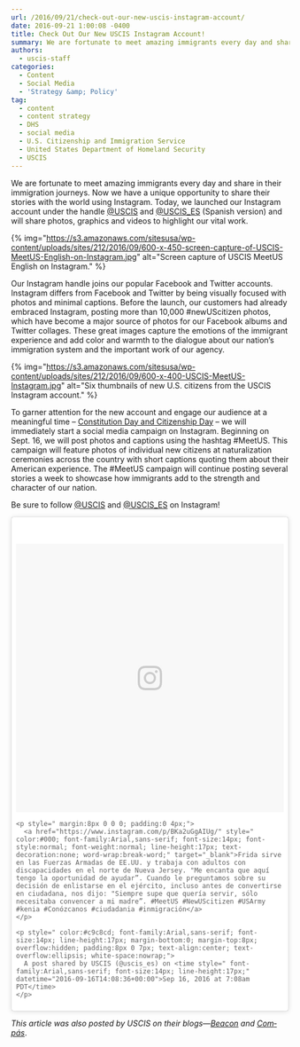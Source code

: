 ```yaml
---
url: /2016/09/21/check-out-our-new-uscis-instagram-account/
date: 2016-09-21 1:00:08 -0400
title: Check Out Our New USCIS Instagram Account!
summary: We are fortunate to meet amazing immigrants every day and share in their immigration journeys. Now we have a unique opportunity to share their stories with the world using Instagram. Today, we launched our Instagram account under the handle @USCIS and @USCIS_ES (Spanish version) and will share photos, graphics and videos to highlight our vital
authors:
  - uscis-staff
categories:
  - Content
  - Social Media
  - 'Strategy &amp; Policy'
tag:
  - content
  - content strategy
  - DHS
  - social media
  - U.S. Citizenship and Immigration Service
  - United States Department of Homeland Security
  - USCIS
---
```


We are fortunate to meet amazing immigrants every day and share in their immigration journeys. Now we have a unique opportunity to share their stories with the world using Instagram. Today, we launched our Instagram account under the handle [@USCIS](https://www.instagram.com/uscis) and <span lang="es" title="Spanish"><a href="https://www.instagram.com/uscis_es">@USCIS_ES</a></span> (Spanish version) and will share photos, graphics and videos to highlight our vital work.

{% img="https://s3.amazonaws.com/sitesusa/wp-content/uploads/sites/212/2016/09/600-x-450-screen-capture-of-USCIS-MeetUS-English-on-Instagram.jpg" alt="Screen capture of USCIS MeetUS English on Instagram." %}

Our  Instagram handle joins our popular Facebook and Twitter accounts. Instagram differs from Facebook and Twitter by being visually focused with photos and minimal captions. Before the launch, our customers had already embraced Instagram, posting more than 10,000 #newUScitizen photos, which have become a major source of photos for our Facebook albums and Twitter collages. These great images capture the emotions of the immigrant experience and add color and warmth to the dialogue about our nation’s immigration system and the important work of our agency.

{% img="https://s3.amazonaws.com/sitesusa/wp-content/uploads/sites/212/2016/09/600-x-400-USCIS-MeetUS-Instagram.jpg" alt="Six thumbnails of new U.S. citizens from the USCIS Instagram account." %}

To garner attention for the new account and engage our audience at a meaningful time &#8211; [Constitution Day and Citizenship Day](https://www.uscis.gov/citizenship/teachers/constitution-day-and-citizenship-day) &#8211; we will immediately start a social media campaign on Instagram. Beginning on Sept. 16, we will post photos and captions using the hashtag #MeetUS. This campaign will feature photos of individual new citizens at naturalization ceremonies across the country with short captions quoting them about their American experience. The #MeetUS campaign will continue posting several stories a week to showcase how immigrants add to the strength and character of our nation.

Be sure to follow [@USCIS](https://www.instagram.com/uscis) and <span lang="es" title="Spanish"><a href="https://www.instagram.com/uscis_es">@USCIS_ES</a></span> on Instagram!

<blockquote class="instagram-media" data-instgrm-captioned data-instgrm-version="7" style=" background:#FFF; border:0; border-radius:3px; box-shadow:0 0 1px 0 rgba(0,0,0,0.5),0 1px 10px 0 rgba(0,0,0,0.15); margin: 1px; max-width:500px; padding:0; width:99.375%; width:-webkit-calc(100% - 2px); width:calc(100% - 2px);">
  <div style="padding:8px;">
    <div style=" background:#F8F8F8; line-height:0; margin-top:40px; padding:50.0% 0; text-align:center; width:100%;">
      <div style=" background:url(data:image/png;base64,iVBORw0KGgoAAAANSUhEUgAAACwAAAAsCAMAAAApWqozAAAABGdBTUEAALGPC/xhBQAAAAFzUkdCAK7OHOkAAAAMUExURczMzPf399fX1+bm5mzY9AMAAADiSURBVDjLvZXbEsMgCES5/P8/t9FuRVCRmU73JWlzosgSIIZURCjo/ad+EQJJB4Hv8BFt+IDpQoCx1wjOSBFhh2XssxEIYn3ulI/6MNReE07UIWJEv8UEOWDS88LY97kqyTliJKKtuYBbruAyVh5wOHiXmpi5we58Ek028czwyuQdLKPG1Bkb4NnM+VeAnfHqn1k4+GPT6uGQcvu2h2OVuIf/gWUFyy8OWEpdyZSa3aVCqpVoVvzZZ2VTnn2wU8qzVjDDetO90GSy9mVLqtgYSy231MxrY6I2gGqjrTY0L8fxCxfCBbhWrsYYAAAAAElFTkSuQmCC); display:block; height:44px; margin:0 auto -44px; position:relative; top:-22px; width:44px;">
      </div>
    </div>
    
    <p style=" margin:8px 0 0 0; padding:0 4px;">
      <a href="https://www.instagram.com/p/BKa2uGgAIUg/" style=" color:#000; font-family:Arial,sans-serif; font-size:14px; font-style:normal; font-weight:normal; line-height:17px; text-decoration:none; word-wrap:break-word;" target="_blank">Frida sirve en las Fuerzas Armadas de EE.UU. y trabaja con adultos con discapacidades en el norte de Nueva Jersey. "Me encanta que aquí tengo la oportunidad de ayudar”. Cuando le preguntamos sobre su decisión de enlistarse en el ejército, incluso antes de convertirse en ciudadana, nos dijo: "Siempre supe que quería servir, sólo necesitaba convencer a mi madre”. #MeetUS #NewUScitizen #USArmy #kenia #Conózcanos #ciudadania #inmigración</a>
    </p>
    
    <p style=" color:#c9c8cd; font-family:Arial,sans-serif; font-size:14px; line-height:17px; margin-bottom:0; margin-top:8px; overflow:hidden; padding:8px 0 7px; text-align:center; text-overflow:ellipsis; white-space:nowrap;">
      A post shared by USCIS (@uscis_es) on <time style=" font-family:Arial,sans-serif; font-size:14px; line-height:17px;" datetime="2016-09-16T14:08:36+00:00">Sep 16, 2016 at 7:08am PDT</time>
    </p>
  </div>
</blockquote>



_This article was also posted by USCIS on their blogs—[Beacon](http://blog.uscis.gov/) and <span lang="es" title="Spanish"><a href="http://blog-es.uscis.gov/">Compás</a></span>_.